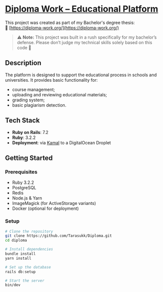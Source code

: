 # [Diploma Work – Educational Platform](https://diploma-work.org/)

This project was created as part of my Bachelor's degree thesis:  
🔗 [https://diploma-work.org/](https://diploma-work.org/)

> ⚠️ **Note:** This project was built in a rush specifically for my bachelor’s defense. Please don’t judge my technical skills solely based on this code 🙂

## Description

The platform is designed to support the educational process in schools and universities. It provides basic functionality for:
- course management;
- uploading and reviewing educational materials;
- grading system;
- basic plagiarism detection.

## Tech Stack

- **Ruby on Rails**: 7.2  
- **Ruby**: 3.2.2  
- **Deployment**: via [Kamal](https://kamal-deploy.org/) to a DigitalOcean Droplet

## Getting Started

### Prerequisites

- Ruby 3.2.2
- PostgreSQL
- Redis
- Node.js & Yarn
- ImageMagick (for ActiveStorage variants)
- Docker (optional for deployment)

### Setup

```bash
# Clone the repository
git clone https://github.com/Tarasukk/Diploma.git
cd diploma

# Install dependencies
bundle install
yarn install

# Set up the database
rails db:setup

# Start the server
bin/dev
